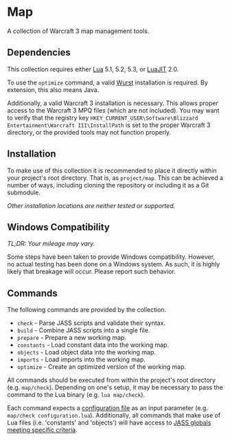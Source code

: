 # Map

A collection of Warcraft 3 map management tools.

## Dependencies

This collection requires either [Lua](https://www.lua.org) 5.1, 5.2, 5.3, or
[LuaJIT](https://luajit.org) 2.0.

To use the `optimize` command, a valid [Wurst](https://wurstlang.org/)
installation is required.  By extension, this also means Java.

Additionally, a valid Warcraft 3 installation is necessary. This allows proper
access to the Warcraft 3 MPQ files (which are not included). You may want to
verify that the registry key `HKEY_CURRENT_USER\Software\Blizzard
Entertainment\Warcraft III\InstallPath` is set to the proper Warcraft 3
directory, or the provided tools may not function properly.

## Installation

To make use of this collection it is recommended to place it directly within
your project's root directory. That is, as `project/map`. This can be achieved
a number of ways, including cloning the repository or including it as a Git
submodule.

_Other installation locations are neither tested or supported._

## Windows Compatibility

_TL;DR: Your mileage may vary._

Some steps have been taken to provide Windows compatibility. However, no
actual testing has been done on a Windows system. As such, it is highly likely
that breakage will occur. Please report such behavior.

## Commands

The following commands are provided by the collection.

- `check` - Parse JASS scripts and validate their syntax.
- `build` - Combine JASS scripts into a single file.
- `prepare` - Prepare a new working map.
- `constants` - Load constant data into the working map.
- `objects` - Load object data into the working map.
- `imports` - Load imports into the working map.
- `optimize` - Create an optimized version of the working map.

All commands should be executed from within the project's root directory (e.g.
`map/check`). Depending on one's setup, it may be necessary to pass the
command to the Lua binary (e.g. `lua map/check`).

Each command expects a [configuration file](docs/configuration.md) as an
input parameter (e.g. `map/check configuration.lua`). Additionally, all
commands that make use of Lua files (i.e. 'constants' and 'objects') will have
access to [JASS globals meeting specific criteria](docs/globals.md).

